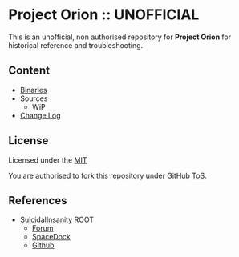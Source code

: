 # Project Orion :: UNOFFICIAL

This is an unofficial, non authorised repository for **Project Orion** for historical reference and troubleshooting.


## Content
* [Binaries](https://github.com/net-lisias-ksph/ProjectOrion/tree/Archive)
* Sources
	+ WiP
* [Change Log](./CHANGE_LOG.md)


## License

Licensed under the [MIT](./LICENSE)

You are authorised to fork this repository under GitHub [ToS](https://help.github.com/articles/github-terms-of-service/).


## References

* [SuicidalInsanity](https://forum.kerbalspaceprogram.com/index.php?/profile/143878-suicidalinsanity/) ROOT
    + [Forum](https://forum.kerbalspaceprogram.com/index.php?/topic/192855-*/)
    + [SpaceDock](https://spacedock.info/mod/2384/Stockish%20Project%20Orion)
    + [Github](https://github.com/SuicidalInsanity/ProjectOrion/)
